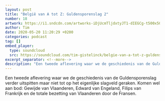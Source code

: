 ```yaml
---
layout: post
title: "België van A tot Z: Guldensporenslag 2"
number: 18
artwork: https://i1.sndcdn.com/artworks-iDjUcmTljdxtyJT1-dIEGCg-t500x500.jpg
author: Tim
date: 2020-05-20 11:20:29 +0200
categories: podcast
tag: []
embed_player:
  type: soundcloud
  src: https://soundcloud.com/tim-gistelinck/belgie-van-a-tot-z-guldensporenslag-2
excerpt_separator: <!--more-->
description: "Een tweede aflevering waar we de geschiedenis van de Guldensporenslag verder uitspitten maar niet tot op het eigenlijke slagveld geraken."
---
```

Een tweede aflevering waar we de geschiedenis van de Guldensporenslag verder uitspitten maar niet tot op het eigenlijke slagveld geraken. Komen wel aan bod: Gewijde van Vlaanderen, Edward van Engeland, Filips van Frankrijk en de totale bezetting van Vlaanderen door de Fransen.